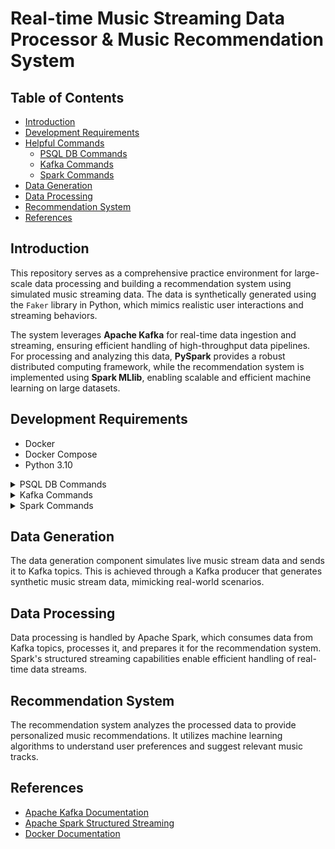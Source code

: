# Real-time Music Streaming Data Processor & Music Recommendation System

## Table of Contents

- [Introduction](#introduction)
- [Development Requirements](#development-requirements)
- [Helpful Commands](#helpful-commands)
  - [PSQL DB Commands](#psql-db-commands)
  - [Kafka  Commands](#kafka--commands)
  - [Spark  Commands](#spark--commands)
- [Data Generation](#data-generation)
- [Data Processing](#data-processing)
- [Recommendation System](#recommendation-system)
- [References](#references)

## Introduction

This repository serves as a comprehensive practice environment for large-scale data processing and building a
recommendation system using simulated music streaming data. The data is synthetically generated using the `Faker`
library in Python, which mimics realistic user interactions and streaming behaviors.

The system leverages **Apache Kafka** for real-time data ingestion and streaming, ensuring efficient handling of
high-throughput data pipelines. For processing and analyzing this data, **PySpark** provides a robust distributed
computing framework, while the recommendation system is implemented using **Spark MLlib**, enabling scalable and
efficient machine learning on large datasets.

## Development Requirements

- Docker
- Docker Compose
- Python 3.10


<details>
<summary>PSQL DB Commands</summary>

### Start DB Instance

```shell
docker-compose -f database/docker-compose.yml up -d --build
```

### Stop

```shell
docker-compose -f database/docker-compose.yml down
```

### Remove DB

```shell
docker rm musicDB
```

### Database Connection in Docker Container

```shell
psql -U pyspark -d music_db
```

</details>

<details>
<summary>Kafka  Commands</summary>

### Start Kafka Instance

```shell
docker-compose -f kafka/docker-compose.yml up -d --build
```

### Stop Kafka Instance

```shell
docker-compose -f kafka/docker-compose.yml down
```

</details>

<details>
<summary>Spark  Commands</summary>

### Start Spark Instance

```shell
docker-compose -f spark/docker-compose.yml up -d --build
```

### Stop Spark Instance

```shell
docker-compose -f spark/docker-compose.yml down
```

</details>


## Data Generation

The data generation component simulates live music stream data and sends it to Kafka topics. This is achieved through a
Kafka producer that generates synthetic music stream data, mimicking real-world scenarios.

## Data Processing

Data processing is handled by Apache Spark, which consumes data from Kafka topics, processes it, and prepares it for the
recommendation system. Spark's structured streaming capabilities enable efficient handling of real-time data streams.

## Recommendation System

The recommendation system analyzes the processed data to provide personalized music recommendations. It utilizes machine
learning algorithms to understand user preferences and suggest relevant music tracks.

## References

- [Apache Kafka Documentation](https://kafka.apache.org/documentation/)
- [Apache Spark Structured Streaming](https://spark.apache.org/docs/latest/structured-streaming-programming-guide.html)
- [Docker Documentation](https://docs.docker.com/)